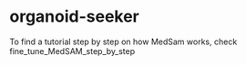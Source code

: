 # organoid-seeker

To find a tutorial step by step on how MedSam works, check fine_tune_MedSAM_step_by_step




